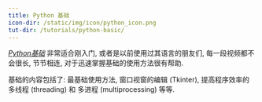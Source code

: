 ```yaml
---
title: Python 基础
icon-dir: /static/img/icon/python_icon.png
tut-dir: /tutorials/python-basic/
---
```

[*Python基础*]({{page.tut-dir}}) 非常适合刚入门, 
或者是以前使用过其语言的朋友们, 每一段视频都不会很长, 
节节相连, 对于迅速掌握基础的使用方法很有帮助.

基础的内容包括了: 最基础使用方法, 窗口视窗的编辑 (Tkinter), 
提高程序效率的多线程 (threading) 和 多进程 (multiprocessing) 等等.